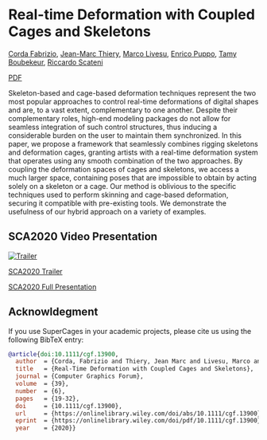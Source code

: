 # Real-time Deformation with Coupled Cages and Skeletons
[Corda Fabrizio](http://www.fabriziocorda.com), [Jean-Marc Thiery](https://perso.telecom-paristech.fr/jthiery/), [Marco Livesu](http://pers.ge.imati.cnr.it/livesu/), [Enrico Puppo](https://www.disi.unige.it/person/PuppoE/), [Tamy Boubekeur](https://perso.telecom-paristech.fr/boubek/), [Riccardo Scateni](http://people.unica.it/riccardoscateni/)

[PDF](http://pers.ge.imati.cnr.it/livesu/papers/CTLPBS20/CTLPBS20.pdf) 

Skeleton-based and cage-based deformation techniques represent the two most popular approaches to control real-time deformations of digital shapes and are, to a vast extent, complementary to one another. Despite their complementary roles, high-end modeling packages do not allow for seamless integration of such control structures, thus inducing a considerable burden on the user to maintain them synchronized. In this paper, we propose a framework that seamlessly combines rigging skeletons and deformation cages, granting artists with a real-time deformation system that operates using any smooth combination of the two approaches. By coupling the deformation spaces of cages and skeletons, we access a much larger space, containing poses that are impossible to obtain by acting solely on a skeleton or a cage. Our method is oblivious to the specific techniques used to perform skinning and cage-based deformation, securing it compatible with pre-existing tools. We demonstrate the usefulness of our hybrid approach on a variety of examples. 

## SCA2020 Video Presentation

[![Trailer](https://img.youtube.com/vi/bfwVCidbX1s/0.jpg)](https://www.youtube.com/watch?v=bfwVCidbX1s)

[SCA2020 Trailer](https://www.youtube.com/watch?v=bfwVCidbX1s)

[SCA2020 Full Presentation](https://www.youtube.com/watch?v=HNuNZP_RMN8)

## Acknowldegment
If you use SuperCages in your academic projects, please cite us using the following 
BibTeX entry:

```bibtex  
@article{doi:10.1111/cgf.13900,
  author  = {Corda, Fabrizio and Thiery, Jean Marc and Livesu, Marco and Puppo, Enrico and Boubekeur, Tamy and Scateni, Riccardo},
  title   = {Real-Time Deformation with Coupled Cages and Skeletons},
  journal = {Computer Graphics Forum},
  volume  = {39},
  number  = {6},
  pages   = {19-32},
  doi     = {10.1111/cgf.13900},
  url     = {https://onlinelibrary.wiley.com/doi/abs/10.1111/cgf.13900},
  eprint  = {https://onlinelibrary.wiley.com/doi/pdf/10.1111/cgf.13900},
  year    = {2020}}
  ```
